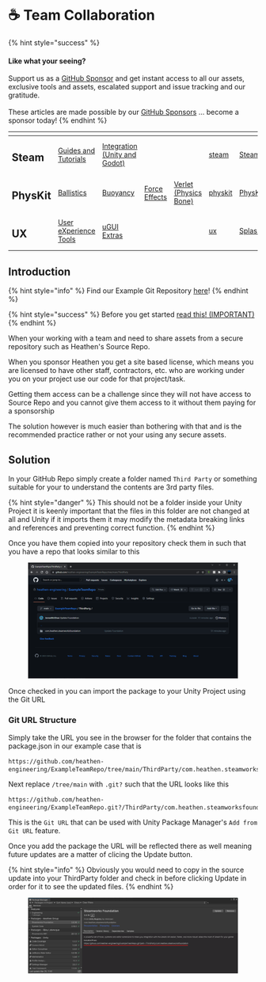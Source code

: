# ☕ Team Collaboration

{% hint style="success" %}
#### Like what your seeing?

Support us as a [GitHub Sponsor](../../../become-a-sponsor/) and get instant access to all our assets, exclusive tools and assets, escalated support and issue tracking and our gratitude.\
\
These articles are made possible by our [GitHub Sponsors](../../../become-a-sponsor/) ... become a sponsor today!
{% endhint %}

<table data-view="cards"><thead><tr><th></th><th></th><th></th><th></th><th></th><th data-hidden data-card-target data-type="content-ref"></th><th data-hidden data-card-cover data-type="files"></th></tr></thead><tbody><tr><td><h2>Steam</h2></td><td><a href="../../steam/">Guides and Tutorials</a></td><td><a href="../../../assets/steamworks/">Integration (Unity and Godot)</a></td><td></td><td></td><td><a href="../../steam/">steam</a></td><td><a href="../../../.gitbook/assets/Steamworks_Cover.jpg">Steamworks_Cover.jpg</a></td></tr><tr><td><h2>PhysKit</h2></td><td><a href="../../../assets/physkit/learning/sample-scenes/1-ballistic-basics.md">Ballistics</a></td><td><a href="../../../assets/physkit/learning/sample-scenes/1-buoyancy-example.md">Buoyancy</a></td><td><a href="../../../assets/physkit/learning/sample-scenes/1-force-effect-fields.md">Force Effects</a></td><td><a href="../../../assets/physkit/learning/sample-scenes/2-verlet-spring-skinned-mesh.md">Verlet (Physics Bone)</a></td><td><a href="../../../assets/physkit/">physkit</a></td><td><a href="../../../.gitbook/assets/PhysKit Card.png">PhysKit Card.png</a></td></tr><tr><td><h2>UX</h2></td><td><a href="../../../assets/ux/learning/core-concepts/">User eXperience Tools</a></td><td><a href="../../../assets/ux/learning/ugui-extras/">uGUI Extras</a></td><td></td><td></td><td><a href="../../../assets/ux/">ux</a></td><td><a href="../../../.gitbook/assets/Splash Screen (1).png">Splash Screen (1).png</a></td></tr></tbody></table>

## Introduction

{% hint style="info" %}
Find our Example Git Repository [here](https://github.com/heathen-engineering/ExampleTeamRepo)!
{% endhint %}

{% hint style="success" %}
Before you get started [read this! (IMPORTANT)](git-control-and-unity.md)
{% endhint %}

When your working with a team and need to share assets from a secure repository such as Heathen's Source Repo.

When you sponsor Heathen you get a site based license, which means you are licensed to have other staff, contractors, etc. who are working under you on your project use our code for that project/task.

Getting them access can be a challenge since they will not have access to Source Repo and you cannot give them access to it without them paying for a sponsorship

The solution however is much easier than bothering with that and is the recommended practice rather or not your using any secure assets.

## Solution

In your GitHub Repo simply create a folder named `Third Party` or something suitable for your to understand the contents are 3rd party files.&#x20;

{% hint style="danger" %}
This should not be a folder inside your Unity Project it is keenly important that the files in this folder are not changed at all and Unity if it imports them it may modify the metadata breaking links and references and preventing correct function.
{% endhint %}

Once you have them copied into your repository check them in such that you have a repo that looks similar to this

<figure><img src="../../../.gitbook/assets/image (2).png" alt=""><figcaption></figcaption></figure>

Once checked in you can import the package to your Unity Project using the Git URL

### Git URL Structure

Simply take the URL you see in the browser for the folder that contains the package.json in our example case that is

```
https://github.com/heathen-engineering/ExampleTeamRepo/tree/main/ThirdParty/com.heathen.steamworksfoundation
```

Next replace `/tree/main` with `.git?` such that the URL looks like this

```
https://github.com/heathen-engineering/ExampleTeamRepo.git?/ThirdParty/com.heathen.steamworksfoundation
```

This is the `Git URL` that can be used with Unity Package Manager's `Add from Git URL` feature.

Once you add the package the URL will be reflected there as well meaning future updates are a matter of clicing the Update button.

{% hint style="info" %}
Obviously you would need to copy in the source update into your ThirdParty folder and check in before clicking Update in order for it to see the updated files.
{% endhint %}

<figure><img src="../../../.gitbook/assets/image (15) (1).png" alt=""><figcaption></figcaption></figure>

